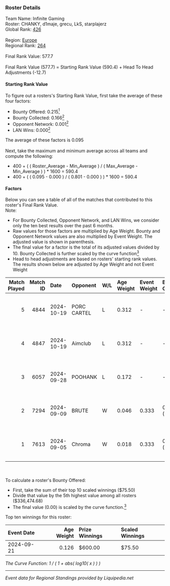 ### Roster Details<br />
Team Name: Infinite Gaming<br />
Roster: CHANKY, d1maje, grecu, LkS, starplajerz<br />
Global Rank: [426](../standings_global.md)<br />
<br />
Region: [Europe]( ../standings_europe.md)<br />
Regional Rank: [264]( ../standings_europe.md)<br />
<br />
Final Rank Value:  577.7<br />
<br />
Final Rank Value (577.7) = Starting Rank Value (590.4) + Head To Head Adjustments (-12.7)<br />

#### Starting Rank Value<br />
To figure out a rosters's Starting Rank Value, first take the average of these four factors:<br />
- Bounty Offered: 0.215[<sup>1</sup>](#table2)
- Bounty Collected: 0.166[<sup>2</sup>](#table1)
- Opponent Network: 0.001[<sup>2</sup>](#table1)
- LAN Wins: 0.000[<sup>2</sup>](#table1)

The average of these factors is 0.095<br />
<br />
Next, take the maximum and minimum average across all teams and compute the following:<br />
- 400 + ( ( Roster_Average - Min_Average ) / ( Max_Average - Min_Average ) ) * 1600 = 590.4
- 400 + ( ( 0.095 - 0.000 ) / ( 0.801 - 0.000 ) ) * 1600 = 590.4


#### Factors<br />
Below you can see a table of all of the matches that contributed to this roster's Final Rank Value.<br />
Note:<br />

- For Bounty Collected, Opponent Network, and LAN Wins, we consider only the ten best results over the past 6 months.
- Raw values for those factors are multiplied by Age Weight. Bounty and Opponent Network values are also multiplied by Event Weight. The adjusted value is shown in parenthesis.
- The final value for a factor is the total of its adjusted values divided by 10. Bounty Collected is further scaled by the curve function[<sup>3</sup>](#curveFunction)
- Head to head adjustments are based on rosters' starting rank values. The results shown below are adjusted by Age Weight and not Event Weight
<span id="table1"></span><br />


| Match Played | Match ID | Date       | Opponent    | W/L | Age Weight | Event Weight | Bounty Collected | Opponent Network | LAN Wins  | H2H Adj. | Roster                                   |
| -: | -: | :- | :- | :- | :- | :- | :- | :- | :- | -: | :- |
|            5 |     4844 | 2024-10-19 | PORC CARTEL | L   | 0.312      | -            | -                | -                | -         |    -4.74 | CHANKY, d1maje, grecu, LkS, starplajerz  |
|            4 |     4847 | 2024-10-19 | Aimclub     | L   | 0.312      | -            | -                | -                | -         |    -6.45 | CHANKY, d1maje, grecu, LkS, starplajerz  |
|            3 |     6057 | 2024-09-28 | POOHANK     | L   | 0.172      | -            | -                | -                | -         |    -2.83 | CHANKY, d1maje, grecu, LkS, starplajerz  |
|            2 |     7294 | 2024-09-09 | BRUTE       | W   | 0.046      | 0.333        | 0.004 (0.000)    | 0.345 (0.005)    | 0 (0.000) |     0.98 | CHANKY, d1maje, mhN1, starplajerz, zewts |
|            1 |     7613 | 2024-09-05 | Chroma      | W   | 0.018      | 0.333        | 0.005 (0.000)    | 0.094 (0.001)    | 0 (0.000) |     0.36 | CHANKY, d1maje, mhN1, starplajerz, zewts |

<br />
<span id="table2"></span><br />
To calculate a roster's Bounty Offered:<br />

- First, take the sum of their top 10 scaled winnings ($75.50)
- Divide that value by the 5th highest value among all rosters ($336,474.68)
- The final value (0.00) is scaled by the curve function.[<sup>3</sup>](#curveFunction)

Top ten winnings for this roster:<br />

| Event Date | Age Weight | Prize Winnings | Scaled Winnings |
| :- | -: | :- | :- |
| 2024-09-21 |      0.126 | $600.00        | $75.50          |


<span id="curveFunction"></span>_The Curve Function: 1 / ( 1 + abs( log10( x ) ) )_<br />

---
_Event data for Regional Standings provided by Liquipedia.net_<br />
